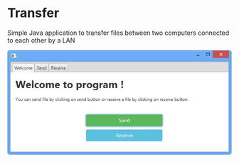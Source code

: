 # Transfer
Simple Java application to transfer files between two computers connected to each other by a LAN

<img src="/doc/1.jpg"/>
